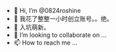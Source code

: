 - 👋 Hi, I’m @0824roshine
- 👀 我花了整整一小时创立账号。。绝。
- 🌱 入坑萌新。
- 💞️ I’m looking to collaborate on ...
- 📫 How to reach me ...

<!---
0824roshine/0824roshine is a ✨ special ✨ repository because its `README.md` (this file) appears on your GitHub profile.
You can click the Preview link to take a look at your changes.
--->
